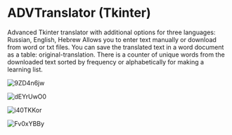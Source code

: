 # ADVTranslator (Tkinter)
Advanced Tkinter translator with additional options for three languages: Russian, English, Hebrew
Allows you to enter text manually or download from word or txt files.
You can save the translated text in a word document as a table: original-translation.
There is a counter of unique words from the downloaded text sorted by frequency or alphabetically for making a learning list.

![9ZD4n6jw](https://user-images.githubusercontent.com/99164769/230584673-4b220446-35aa-442d-90c4-041ab39e3220.jpg)

![dEYrUwO0](https://user-images.githubusercontent.com/99164769/230584703-aa05f935-da03-4d69-ba59-506e596fbf40.jpg)

![i40TKKor](https://user-images.githubusercontent.com/99164769/230584755-d33d74b4-18a3-402a-8825-e49ae7b2644e.jpg)

![Fv0xYBBy](https://user-images.githubusercontent.com/99164769/230584789-9d1895a3-67dd-41ad-a0bf-8fb6d913904f.jpg)

